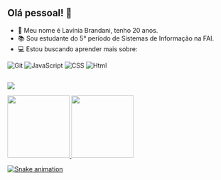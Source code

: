 ## Olá pessoal! 👋</br>
 
- 👋 Meu nome é Lavínia Brandani, tenho 20 anos.
- 📚 Sou estudante do 5° período de Sistemas de Informação na FAI.
- 💻 Estou buscando aprender mais sobre:</br>

<div>
 
 ![Git](https://img.shields.io/badge/-Git-black?style=flat-square&logo=git)
 ![JavaScript](https://img.shields.io/badge/-JavaScript-yellow?style=flat-square&logo=javascript)
 ![CSS](https://img.shields.io/badge/-CSS-blue?style=flat-square&logo=css)
 ![Html](https://img.shields.io/badge/-HTML-orange?style=flat-square&logo=html)</br>


##
 <a href="http://linkedin.com/in/lavínia-brandani-ab780382" target="_blank"><img src="https://img.shields.io/badge/-LinkedIn-%230077B5?style=for-the-badge&logo=linkedin&logoColor=white" target="_blank"></a></div>
</div>

<div>
  <a href="https://github.com/LaviniaRodriguesBT">
   <img height="140em" src="https://github-readme-stats.vercel.app/api?username=LaviniaRodriguesBT&show_icons=true&theme=cobalt&include_all_commits=true&count_private=true"/>
   <img height="140em" src="https://github-readme-stats.vercel.app/api/top-langs/?username=LaviniaRodriguesBT&layout=compact&langs_count=7&theme=cobalt"/>
  </br>

   ![Snake animation](img/github-contribution-grid-snake.svg)
   
</div>
